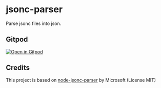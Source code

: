 # jsonc-parser

Parse jsonc files into json.

## Gitpod

[![Open in Gitpod](https://gitpod.io/button/open-in-gitpod.svg)](https://gitpod.io/#https://github.com/lvce-editor/jsonc-parser)

## Credits

This project is based on [node-jsonc-parser](https://github.com/microsoft/node-jsonc-parser) by Microsoft (License MIT)
